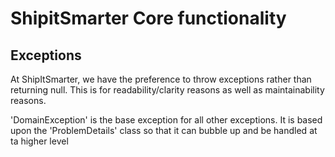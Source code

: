 # ShipitSmarter Core functionality

## Exceptions

At ShipItSmarter, we have the preference to throw exceptions rather than returning null. This is for readability/clarity reasons as well as maintainability reasons.

'DomainException' is the base exception for all other exceptions. It is based upon the 'ProblemDetails' class so that it can bubble up and be handled at ta higher level
